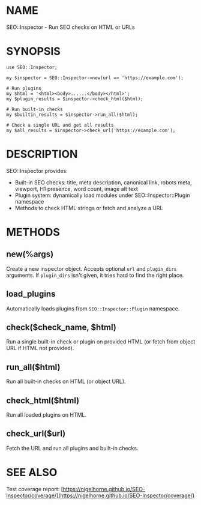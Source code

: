 # NAME

SEO::Inspector - Run SEO checks on HTML or URLs

# SYNOPSIS

    use SEO::Inspector;

    my $inspector = SEO::Inspector->new(url => 'https://example.com');

    # Run plugins
    my $html = '<html><body>......</body></html>';
    my $plugin_results = $inspector->check_html($html);

    # Run built-in checks
    my $builtin_results = $inspector->run_all($html);

    # Check a single URL and get all results
    my $all_results = $inspector->check_url('https://example.com');

# DESCRIPTION

SEO::Inspector provides:

- Built-in SEO checks: title, meta description, canonical link, robots meta, viewport, H1 presence, word count, image alt text
- Plugin system: dynamically load modules under SEO::Inspector::Plugin namespace
- Methods to check HTML strings or fetch and analyze a URL

# METHODS

## new(%args)

Create a new inspector object. Accepts optional `url` and `plugin_dirs` arguments.
If `plugin_dirs` isn't given, it tries hard to find the right place.

## load\_plugins

Automatically loads plugins from `SEO::Inspector::Plugin` namespace.

## check($check\_name, $html)

Run a single built-in check or plugin on provided HTML (or fetch from object URL if HTML not provided).

## run\_all($html)

Run all built-in checks on HTML (or object URL).

## check\_html($html)

Run all loaded plugins on HTML.

## check\_url($url)

Fetch the URL and run all plugins and built-in checks.

# SEE ALSO

Test coverage report: [https://nigelhorne.github.io/SEO-Inspector/coverage/](https://nigelhorne.github.io/SEO-Inspector/coverage/)
